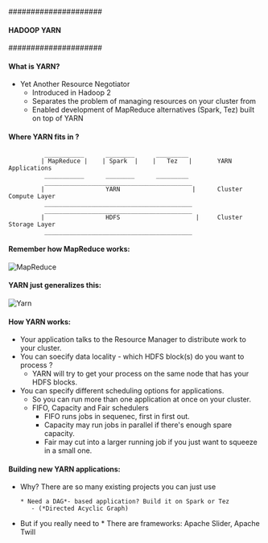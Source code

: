 #####################
#### HADOOP YARN ####
#####################

#### What is YARN?
- Yet Another Resource Negotiator
    * Introduced in Hadoop 2
    * Separates the problem of managing resources on your cluster from
    * Enabled development of MapReduce alternatives (Spark, Tez) built on top of YARN
    
#### Where YARN fits in ?

              ___________      ________      _________
             | MapReduce |    | Spark  |    |   Tez   |       YARN Applications
              ___________      ________      _________
              _________________________________________
             |                 YARN                    |      Cluster Compute Layer
              _________________________________________
              _________________________________________
             |                 HDFS                     |     Cluster Storage Layer
              _________________________________________
    
#### Remember how MapReduce works:

![MapReduce](https://github.com/Kavita-Yadav/Learning-Hadoop-and-bigData/blob/master/Images/MapReduceOnCluster.png)
                       
#### YARN just generalizes this:
   
![Yarn](https://github.com/Kavita-Yadav/Learning-Hadoop-and-bigData/blob/master/Images/YarnArch.png)     
                       
                       
#### How YARN works:
 - Your application talks to the Resource Manager to distribute work to your cluster.
 - You can soecify data locality - which HDFS block(s) do you want to process ?
      * YARN will try to get your process on the same node that has your HDFS blocks.
 - You can specify different scheduling options for applications.
      * So you can run more than one application at once on your cluster.
      * FIFO, Capacity and Fair schedulers
         - FIFO runs jobs in sequenec, first in first out.
         - Capacity may run jobs in parallel if there's enough spare capacity.
         - Fair may cut into a larger running job if you just want to squeeze in a small one.
         
#### Building new YARN applications:

- Why? There are so many existing projects you can just use

      * Need a DAG*- based application? Build it on Spark or Tez
         - (*Directed Acyclic Graph)
- But if you really need to
      * There are frameworks: Apache Slider, Apache Twill
